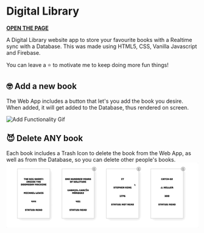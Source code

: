 # Digital Library
__[OPEN THE PAGE](https://1063551.github.io/Digital-Library/)__

A Digital Library website app to store your favourite books with a Realtime sync with a Database.
This was made using HTML5, CSS, Vanilla Javascript and Firebase.

You can leave a ⭐️ to motivate me to keep doing more fun things!

## 🤓 Add a new book
The Web App includes a button that let's you add the book you desire. When added, it will get added to the Database, thus rendered on screen.

![Add Functionality Gif](demo/add.gif)

## 😈 Delete ANY book
Each book includes a Trash Icon to delete the book from the Web App, as well as from the Database, so you can delete other people's books.
![Delete Functionality Gif](demo/del.gif)
